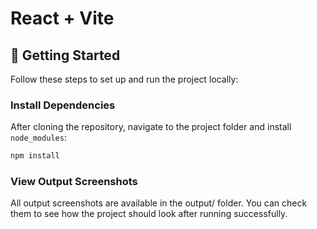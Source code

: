 # React + Vite

## 🚀 Getting Started

Follow these steps to set up and run the project locally:

### **Install Dependencies**
After cloning the repository, navigate to the project folder and install `node_modules`:

```sh
npm install

```

### **View Output Screenshots**
All output screenshots are available in the output/ folder. You can check them to see how the project should look after running successfully.




